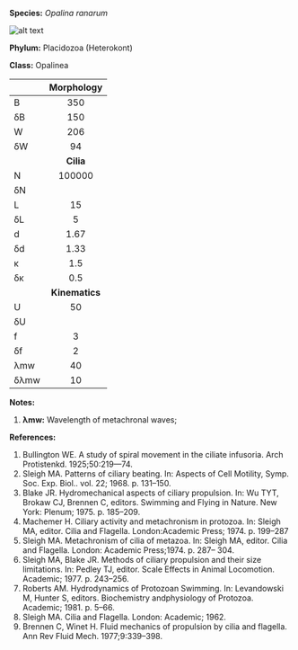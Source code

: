 **Species:** *Opalina ranarum*

![alt text](https://github.com/marcos-fvr/BOSO-micro/blob/main/9-Figures/Opalina_ranarum.png)

**Phylum:** Placidozoa (Heterokont)

**Class:** Opalinea

|      | **Morphology** |
| :--- | :------------: |
| B    | 350 |
| δB   | 150 |
| W    | 206 |
| δW   | 94 |
|      | **Cilia** |
| N    | 100000 |
| δN   |  |
| L    | 15 |
| δL   | 5 |
| d    | 1.67 |
| δd   | 1.33 |
| κ    | 1.5 |
| δκ   | 0.5 |
|      | **Kinematics** |
| U    | 50 |
| δU   |  |
| f    | 3 |
| δf   | 2 |
| λmw  | 40 |
| δλmw | 10 |

**Notes:**

1. **λmw:** Wavelength of metachronal waves;

**References:**

1. Bullington WE.  A study of spiral movement in the ciliate infusoria.  Arch Protistenkd. 1925;50:219—74.
1. Sleigh MA.  Patterns of ciliary beating.  In:  Aspects of Cell Motility, Symp. Soc. Exp. Biol.. vol. 22; 1968. p. 131–150.
1. Blake JR.  Hydromechanical aspects of ciliary propulsion.  In:  Wu TYT, Brokaw CJ, Brennen C, editors. Swimming and Flying in Nature. New York:  Plenum; 1975. p. 185–209.
1. Machemer H.  Ciliary activity and metachronism in protozoa.  In:  Sleigh MA, editor. Cilia and Flagella. London:Academic Press; 1974. p. 199–287
1. Sleigh MA.  Metachronism of cilia of metazoa.  In:  Sleigh MA, editor. Cilia and Flagella. London:  Academic Press;1974. p. 287– 304.
1. Sleigh MA, Blake JR. Methods of ciliary propulsion and their size limitations. In: Pedley TJ, editor. Scale Effects in Animal Locomotion. Academic; 1977. p. 243–256.
1. Roberts AM.  Hydrodynamics of Protozoan Swimming.  In:  Levandowski M, Hunter S, editors. Biochemistry andphysiology of Protozoa. Academic; 1981. p. 5–66.
1. Sleigh MA.  Cilia and Flagella.  London:  Academic; 1962.
1. Brennen C, Winet H.  Fluid mechanics of propulsion by cilia and flagella.  Ann Rev Fluid Mech. 1977;9:339–398.
